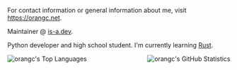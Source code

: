 For contact information or general information about me, visit https://orangc.net.

Maintainer @ [is-a.dev](https://is-a.dev).

Python developer and high school student. I'm currently learning [Rust](https://rust-lang.org).

<div style="display: flex; justify-content: space-between;">
    <img src="https://github-readme-stats.vercel.app/api/top-langs/?username=orangci&layout=compact&custom_title=GitHub+Statistics&title_color=fab387&text_color=cdd6f4&bg_color=1e1e2e&border_radius=24&hide_border=true" alt="orangc's Top Languages">
    <img src="https://github-readme-stats.vercel.app/api?username=orangci&show_icons=true&hide_border=true&count_private=true&show=reviews,prs_merged_percentage&hide=prs,issues&border_radius=24&text_color=cdd6f4&title_color=fab387&icon_color=fab387&bg_color=1e1e2e&include_all_commits=true&rank_icon=percentile&hide_title=true" alt="orangc's GitHub Statistics">
</div>